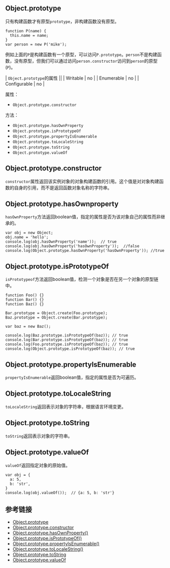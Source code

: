 ## Object.prototype
只有构建函数才有原型`prototype`，非构建函数没有原型。
```
function P(name) {
  this.name = name;
}
var person = new P('mike');
```
例如上面的`P`是构建函数有一个原型，可以访问`P.prototype`。`person`不是构建函数，没有原型，但我们可以通过访问`person.constructor`访问到`person`的原型(`P`)。

| `Object.prototype`的属性 ||
| Writable | no |
| Enumerable | no |
| Configurable | no |

属性：
- `Object.prototype.constructor`

方法：
- `Object.prototype.hasOwnProperty`
- `Object.prototype.isPrototypeOf`
- `Object.prototype.propertyIsEnumerable`
- `Object.prototype.toLocaleString`
- `Object.prototype.toString`
- `Object.prototype.valueOf`

## Object.prototype.constructor
`constructor`属性返回该实例对象的对象构建函数的引用。这个值是对对象构建函数的自身的引用，而不是返回函数对象名称的字符串。

## Object.prototype.hasOwnproperty
`hasOwnProperty`方法返回boolean值，指定的属性是否为该对象自己的属性而非继承的。
```
var obj = new Object;
obj.name = 'hello';
console.log(obj.hasOwnProperty('name'));  // true
console.log(obj.hasOwnProperty('hasOwnProperty'));  //false
console.log(Object.prototype.hasOwnProperty('hasOwnProperty')); //true
```

## Object.prototype.isPrototypeOf
`isPrototypeof`方法返回boolean值，检测一个对象是否在另一个对象的原型链中。
```
function Foo() {}
function Bar() {}
function Baz() {}

Bar.prototype = Object.create(Foo.prototype);
Baz.prototype = Object.create(Bar.prototype);

var baz = new Baz();

console.log(Baz.prototype.isPrototypeOf(baz)); // true
console.log(Bar.prototype.isPrototypeOf(baz)); // true
console.log(Foo.prototype.isPrototypeOf(baz)); // true
console.log(Object.prototype.isPrototypeOf(baz)); // true
```

## Object.prototype.propertyIsEnumerable
`propertyIsEnumerable`返回boolean值，指定的属性是否为可遍历。

## Object.prototype.toLocaleString
`toLocaleString`返回表示对象的字符串，根据语言环境变更。

## Object.prototype.toString
`toString`返回表示对象的字符串。

## Object.prototype.valueOf
`valueOf`返回指定对象的原始值。
```
var obj = {
  a: 5,
  b: 'str',
}
console.log(obj.valueOf());  // {a: 5, b: 'str'}
```

## 参考链接
- [Object.prototype](https://developer.mozilla.org/en-US/docs/Web/JavaScript/Reference/Global_Objects/Object/prototype)
- [Object.prototype.constructor](https://developer.mozilla.org/en-US/docs/Web/JavaScript/Reference/Global_Objects/Object/constructor)
- [Object.prototype.hasOwnProperty()](https://developer.mozilla.org/en-US/docs/Web/JavaScript/Reference/Global_Objects/Object/hasOwnProperty)
- [Object.prototype.isPrototypeOf()](https://developer.mozilla.org/en-US/docs/Web/JavaScript/Reference/Global_Objects/Object/isPrototypeOf)
- [Object.prototype.propertyIsEnumerable()](https://developer.mozilla.org/en-US/docs/Web/JavaScript/Reference/Global_Objects/Object/propertyIsEnumerable)
- [Object.prototype.toLocaleString()](https://developer.mozilla.org/en-US/docs/Web/JavaScript/Reference/Global_Objects/Object/toLocaleString)
- [Object.prototype.toString](https://developer.mozilla.org/en-US/docs/Web/JavaScript/Reference/Global_Objects/Object/toString)
- [Object.prototype.valueOf](https://developer.mozilla.org/en-US/docs/Web/JavaScript/Reference/Global_Objects/Object/valueOf)